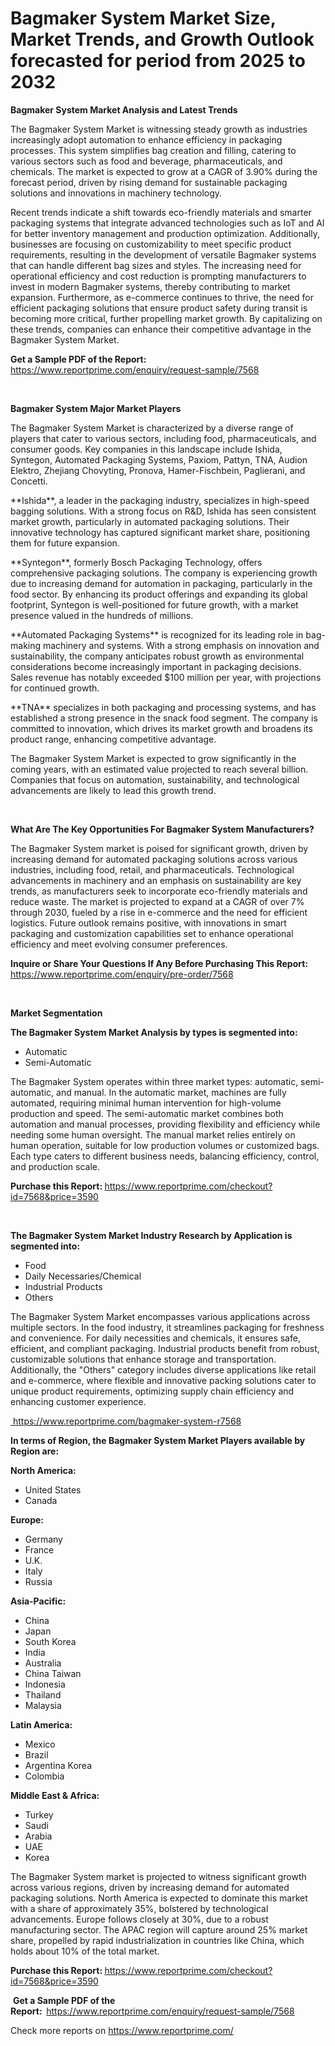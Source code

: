 <p><h1>Bagmaker System Market Size, Market Trends, and Growth Outlook forecasted for period from 2025 to 2032</h1></p><p><strong>Bagmaker System Market Analysis and Latest Trends</strong></p>
<p><p>The Bagmaker System Market is witnessing steady growth as industries increasingly adopt automation to enhance efficiency in packaging processes. This system simplifies bag creation and filling, catering to various sectors such as food and beverage, pharmaceuticals, and chemicals. The market is expected to grow at a CAGR of 3.90% during the forecast period, driven by rising demand for sustainable packaging solutions and innovations in machinery technology.</p><p>Recent trends indicate a shift towards eco-friendly materials and smarter packaging systems that integrate advanced technologies such as IoT and AI for better inventory management and production optimization. Additionally, businesses are focusing on customizability to meet specific product requirements, resulting in the development of versatile Bagmaker systems that can handle different bag sizes and styles. The increasing need for operational efficiency and cost reduction is prompting manufacturers to invest in modern Bagmaker systems, thereby contributing to market expansion. Furthermore, as e-commerce continues to thrive, the need for efficient packaging solutions that ensure product safety during transit is becoming more critical, further propelling market growth. By capitalizing on these trends, companies can enhance their competitive advantage in the Bagmaker System Market.</p></p>
<p><strong>Get a Sample PDF of the Report:&nbsp;</strong> <a href="https://www.reportprime.com/enquiry/request-sample/7568?utm_campaign=2293&utm_medium=2&utm_source=Github&utm_content=ia&utm_term=19032025&utm_id=bagmaker-system">https://www.reportprime.com/enquiry/request-sample/7568</a></p>
<p>&nbsp;</p>
<p><strong>Bagmaker System Major Market Players</strong></p>
<p><p>The Bagmaker System Market is characterized by a diverse range of players that cater to various sectors, including food, pharmaceuticals, and consumer goods. Key companies in this landscape include Ishida, Syntegon, Automated Packaging Systems, Paxiom, Pattyn, TNA, Audion Elektro, Zhejiang Chovyting, Pronova, Hamer-Fischbein, Paglierani, and Concetti. </p><p>**Ishida**, a leader in the packaging industry, specializes in high-speed bagging solutions. With a strong focus on R&D, Ishida has seen consistent market growth, particularly in automated packaging solutions. Their innovative technology has captured significant market share, positioning them for future expansion.</p><p>**Syntegon**, formerly Bosch Packaging Technology, offers comprehensive packaging solutions. The company is experiencing growth due to increasing demand for automation in packaging, particularly in the food sector. By enhancing its product offerings and expanding its global footprint, Syntegon is well-positioned for future growth, with a market presence valued in the hundreds of millions.</p><p>**Automated Packaging Systems** is recognized for its leading role in bag-making machinery and systems. With a strong emphasis on innovation and sustainability, the company anticipates robust growth as environmental considerations become increasingly important in packaging decisions. Sales revenue has notably exceeded $100 million per year, with projections for continued growth.</p><p>**TNA** specializes in both packaging and processing systems, and has established a strong presence in the snack food segment. The company is committed to innovation, which drives its market growth and broadens its product range, enhancing competitive advantage.</p><p>The Bagmaker System Market is expected to grow significantly in the coming years, with an estimated value projected to reach several billion. Companies that focus on automation, sustainability, and technological advancements are likely to lead this growth trend.</p></p>
<p>&nbsp;</p>
<p><strong>What Are The Key Opportunities For Bagmaker System Manufacturers?</strong></p>
<p><p>The Bagmaker System market is poised for significant growth, driven by increasing demand for automated packaging solutions across various industries, including food, retail, and pharmaceuticals. Technological advancements in machinery and an emphasis on sustainability are key trends, as manufacturers seek to incorporate eco-friendly materials and reduce waste. The market is projected to expand at a CAGR of over 7% through 2030, fueled by a rise in e-commerce and the need for efficient logistics. Future outlook remains positive, with innovations in smart packaging and customization capabilities set to enhance operational efficiency and meet evolving consumer preferences.</p></p>
<p><strong>Inquire or Share Your Questions If Any Before Purchasing This Report:</strong> <a href="https://www.reportprime.com/enquiry/pre-order/7568?utm_campaign=2293&utm_medium=2&utm_source=Github&utm_content=ia&utm_term=19032025&utm_id=bagmaker-system">https://www.reportprime.com/enquiry/pre-order/7568</a></p>
<p>&nbsp;</p>
<p><strong>Market Segmentation</strong></p>
<p><strong>The Bagmaker System Market Analysis by types is segmented into:</strong></p>
<p><ul><li>Automatic</li><li>Semi-Automatic</li></ul></p>
<p><p>The Bagmaker System operates within three market types: automatic, semi-automatic, and manual. In the automatic market, machines are fully automated, requiring minimal human intervention for high-volume production and speed. The semi-automatic market combines both automation and manual processes, providing flexibility and efficiency while needing some human oversight. The manual market relies entirely on human operation, suitable for low production volumes or customized bags. Each type caters to different business needs, balancing efficiency, control, and production scale.</p></p>
<p><strong>Purchase this Report:&nbsp;</strong><a href="https://www.reportprime.com/checkout?id=7568&price=3590&utm_campaign=2293&utm_medium=2&utm_source=Github&utm_content=ia&utm_term=19032025&utm_id=bagmaker-system">https://www.reportprime.com/checkout?id=7568&price=3590</a></p>
<p>&nbsp;</p>
<p><strong>The Bagmaker System Market Industry Research by Application is segmented into:</strong></p>
<p><ul><li>Food</li><li>Daily Necessaries/Chemical</li><li>Industrial Products</li><li>Others</li></ul></p>
<p><p>The Bagmaker System Market encompasses various applications across multiple sectors. In the food industry, it streamlines packaging for freshness and convenience. For daily necessities and chemicals, it ensures safe, efficient, and compliant packaging. Industrial products benefit from robust, customizable solutions that enhance storage and transportation. Additionally, the "Others" category includes diverse applications like retail and e-commerce, where flexible and innovative packing solutions cater to unique product requirements, optimizing supply chain efficiency and enhancing customer experience.</p></p>
<p><a href="https://www.reportprime.com/bagmaker-system-r7568?utm_campaign=2293&utm_medium=2&utm_source=Github&utm_content=ia&utm_term=19032025&utm_id=bagmaker-system">&nbsp;https://www.reportprime.com/bagmaker-system-r7568</a></p>
<p><strong>In terms of Region, the Bagmaker System Market Players available by Region are:</strong></p>
<p>
    <p> <strong> North America: </strong>
        <ul>
            <li>United States</li>
            <li>Canada</li>
        </ul>
        </p> 
    <p> <strong> Europe: </strong>
        <ul>
            <li>Germany</li>
            <li>France</li>
            <li>U.K.</li>
            <li>Italy</li>
            <li>Russia</li>
        </ul>
        </p> 
    <p> <strong> Asia-Pacific: </strong>
        <ul>
            <li>China</li>
            <li>Japan</li>
            <li>South Korea</li>
            <li>India</li>
            <li>Australia</li>
            <li>China Taiwan</li>
            <li>Indonesia</li>
            <li>Thailand</li>
            <li>Malaysia</li>
        </ul>
        </p> 
    <p> <strong> Latin America: </strong>
        <ul>
            <li>Mexico</li>
            <li>Brazil</li>
            <li>Argentina Korea</li>
            <li>Colombia</li>
        </ul>
        </p> 
    <p> <strong> Middle East & Africa: </strong>
        <ul>
            <li>Turkey</li>
            <li>Saudi</li>
            <li>Arabia</li>
            <li>UAE</li>
            <li>Korea</li>
        </ul>
    </p>
    </p>
<p><p>The Bagmaker System market is projected to witness significant growth across various regions, driven by increasing demand for automated packaging solutions. North America is expected to dominate this market with a share of approximately 35%, bolstered by technological advancements. Europe follows closely at 30%, due to a robust manufacturing sector. The APAC region will capture around 25% market share, propelled by rapid industrialization in countries like China, which holds about 10% of the total market.</p></p>
<p><strong>Purchase this Report: </strong><a href="https://www.reportprime.com/checkout?id=7568&price=3590&utm_campaign=2293&utm_medium=2&utm_source=Github&utm_content=ia&utm_term=19032025&utm_id=bagmaker-system">https://www.reportprime.com/checkout?id=7568&price=3590</a></p>
<p>&nbsp;<strong>Get a Sample PDF of the Report:&nbsp;&nbsp;</strong><a href="https://www.reportprime.com/enquiry/request-sample/7568?utm_campaign=2293&utm_medium=2&utm_source=Github&utm_content=ia&utm_term=19032025&utm_id=bagmaker-system">https://www.reportprime.com/enquiry/request-sample/7568</a></p>
<p><strong></strong></p>
<p>Check more reports on <a href="https://www.reportprime.com/?utm_campaign=2293&utm_medium=2&utm_source=Github&utm_content=ia&utm_term=19032025&utm_id=bagmaker-system">https://www.reportprime.com/</a></p>